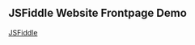 ## JSFiddle Website Frontpage Demo

[JSFiddle][Link]

[Link]: https://jsfiddle.net/gh/get/library/pure/neptunelabs/fsi-image-samples/tree/main/jsfiddle/frontpage

